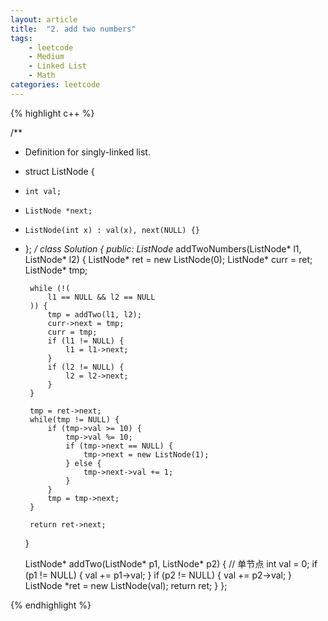 ```yaml
---
layout: article
title:  "2. add two numbers"
tags: 
    - leetcode
    - Medium
    - Linked List
    - Math
categories: leetcode
---
```



{% highlight c++ %}

/**
 * Definition for singly-linked list.
 * struct ListNode {
 *     int val;
 *     ListNode *next;
 *     ListNode(int x) : val(x), next(NULL) {}
 * };
 */
class Solution {
public:
    ListNode* addTwoNumbers(ListNode* l1, ListNode* l2) {
        ListNode* ret = new ListNode(0);
        ListNode* curr = ret;
        ListNode* tmp;
        
        while (!(
            l1 == NULL && l2 == NULL
        )) {
            tmp = addTwo(l1, l2);
            curr->next = tmp;
            curr = tmp;
            if (l1 != NULL) {
                l1 = l1->next;
            }
            if (l2 != NULL) {
                l2 = l2->next;
            }
        }
        
        tmp = ret->next;
        while(tmp != NULL) {
            if (tmp->val >= 10) {
                tmp->val %= 10;
                if (tmp->next == NULL) {
                    tmp->next = new ListNode(1);
                } else {
                    tmp->next->val += 1;
                }
            }
            tmp = tmp->next;
        }
        
        return ret->next;
    }
    
    ListNode* addTwo(ListNode* p1, ListNode* p2) {
        // 单节点
        int val = 0;
        if (p1 != NULL) {
            val += p1->val;
        }
        if (p2 != NULL) {
            val += p2->val;
        }
        ListNode *ret = new ListNode(val);
        return ret;
    }
};

{% endhighlight %}
